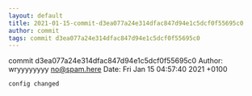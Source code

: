 ```yaml
---
layout: default
title: 2021-01-15-commit-d3ea077a24e314dfac847d94e1c5dcf0f55695c0
author: commit
tags: commit d3ea077a24e314dfac847d94e1c5dcf0f55695c0
---
```


commit d3ea077a24e314dfac847d94e1c5dcf0f55695c0
Author: wryyyyyyyy <no@spam.here>
Date:   Fri Jan 15 04:57:40 2021 +0100

    config changed
